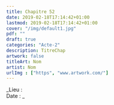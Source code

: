 ```yaml
---
title: Chapitre 52
date: 2019-02-18T17:14:42+01:00
lastmod: 2019-02-18T17:14:42+01:00
cover: "/img/default1.jpg"
pdf: ""
draft: true
categories: "Acte-2"
description: TitreChap
artwork: false
titleArt: Nom
artist: Nom
urlImg : ["https", "www.artwork.com/"]
---
```

_Lieu :   
Date : _